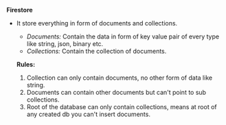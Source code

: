 **Firestore**
- It store everything in form of documents and collections.
  - *Documents:* Contain the data in form of key value pair of every type like string, json, binary etc.
  - *Collections:* Contain the collection of documents.

  **Rules:**
  1. Collection can only contain documents, no other form of data like string.
  2. Documents can contain other documents but can't point to sub collections.
  3. Root of the database can only contain collections, means at root of any created db you can't insert documents.